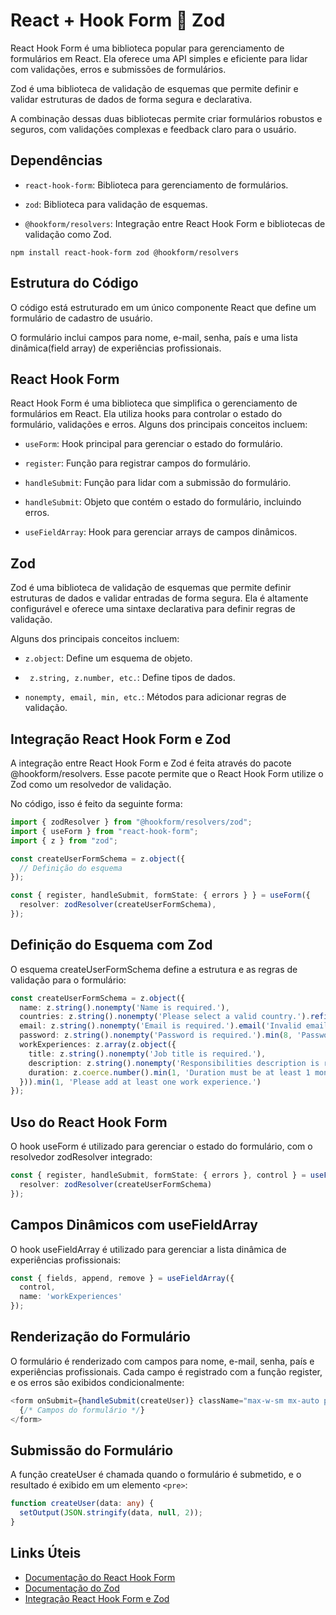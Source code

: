 # React + Hook Form 🤝 Zod

React Hook Form é uma biblioteca popular para gerenciamento de formulários em React. Ela oferece uma API simples e eficiente para lidar com validações, erros e submissões de formulários. 

Zod é uma biblioteca de validação de esquemas que permite definir e validar estruturas de dados de forma segura e declarativa.

A combinação dessas duas bibliotecas permite criar formulários robustos e seguros, com validações complexas e feedback claro para o usuário.

## Dependências

 - `react-hook-form`: Biblioteca para gerenciamento de formulários.

 - `zod`: Biblioteca para validação de esquemas.

 - `@hookform/resolvers`: Integração entre React Hook Form e bibliotecas de validação como Zod.

```
npm install react-hook-form zod @hookform/resolvers
```
## Estrutura do Código

O código está estruturado em um único componente React que define um formulário de cadastro de usuário. 

O formulário inclui campos para nome, e-mail, senha, país e uma lista dinâmica(field array) de experiências profissionais.

## React Hook Form
React Hook Form é uma biblioteca que simplifica o gerenciamento de formulários em React. Ela utiliza hooks para controlar o estado do formulário, validações e erros. Alguns dos principais conceitos incluem:

 - `useForm`: Hook principal para gerenciar o estado do formulário.

 - `register`: Função para registrar campos do formulário.

 - `handleSubmit`: Função para lidar com a submissão do formulário.

 - `handleSubmit`: Objeto que contém o estado do formulário, incluindo erros.

 - `useFieldArray`: Hook para gerenciar arrays de campos dinâmicos.

## Zod
Zod é uma biblioteca de validação de esquemas que permite definir estruturas de dados e validar entradas de forma segura. Ela é altamente configurável e oferece uma sintaxe declarativa para definir regras de validação.

Alguns dos principais conceitos incluem:

- `z.object`: Define um esquema de objeto.

- ` z.string, z.number, etc.`: Define tipos de dados.

- `nonempty, email, min, etc.`: Métodos para adicionar regras de validação.

## Integração React Hook Form e Zod
A integração entre React Hook Form e Zod é feita através do pacote @hookform/resolvers. Esse pacote permite que o React Hook Form utilize o Zod como um resolvedor de validação.

No código, isso é feito da seguinte forma:

```ts
import { zodResolver } from "@hookform/resolvers/zod";
import { useForm } from "react-hook-form";
import { z } from "zod";

const createUserFormSchema = z.object({
  // Definição do esquema
});

const { register, handleSubmit, formState: { errors } } = useForm({
  resolver: zodResolver(createUserFormSchema),
});
```

## Definição do Esquema com Zod
O esquema createUserFormSchema define a estrutura e as regras de validação para o formulário:

```ts
const createUserFormSchema = z.object({
  name: z.string().nonempty('Name is required.'),
  countries: z.string().nonempty('Please select a valid country.').refine(value => value !== '', 'Please select a valid country.'),
  email: z.string().nonempty('Email is required.').email('Invalid email format.'),
  password: z.string().nonempty('Password is required.').min(8, 'Password must be at least 8 characters long.'),
  workExperiences: z.array(z.object({
    title: z.string().nonempty('Job title is required.'),
    description: z.string().nonempty('Responsibilities description is required.'),
    duration: z.coerce.number().min(1, 'Duration must be at least 1 month.')
  })).min(1, 'Please add at least one work experience.')
});
```

## Uso do React Hook Form
O hook useForm é utilizado para gerenciar o estado do formulário, com o resolvedor zodResolver integrado:

```ts
const { register, handleSubmit, formState: { errors }, control } = useForm<CreateUserFormData>({
  resolver: zodResolver(createUserFormSchema)
});
```

## Campos Dinâmicos com useFieldArray
O hook useFieldArray é utilizado para gerenciar a lista dinâmica de experiências profissionais:

```ts
const { fields, append, remove } = useFieldArray({
  control,
  name: 'workExperiences'
});
```

## Renderização do Formulário
O formulário é renderizado com campos para nome, e-mail, senha, país e experiências profissionais. Cada campo é registrado com a função register, e os erros são exibidos condicionalmente:

```ts
<form onSubmit={handleSubmit(createUser)} className="max-w-sm mx-auto p-6">
  {/* Campos do formulário */}
</form>
```

## Submissão do Formulário
A função createUser é chamada quando o formulário é submetido, e o resultado é exibido em um elemento `<pre>`:


```ts
function createUser(data: any) {
  setOutput(JSON.stringify(data, null, 2));
}
```

## Links Úteis
 - [Documentação do React Hook Form](https://react-hook-form.com/)
 - [Documentação do Zod](https://zod.dev/)
 - [Integração React Hook Form e Zod](https://github.com/react-hook-form/resolvers)


